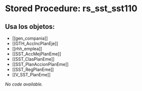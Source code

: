 # Stored Procedure: rs_sst_sst110

## Usa los objetos:
- [[gen_compania]]
- [[GTH_AccIncPlanEje]]
- [[rhh_emplea]]
- [[SST_AccMejPlanEme]]
- [[SST_ClasPlanEme]]
- [[SST_PlanAccionPlanEme]]
- [[SST_RegPlanEme]]
- [[V_SST_PlanEme]]

*No code available.*
